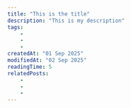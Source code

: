 ```yaml
---
title: "This is the title"
description: "This is my description"
tags:
    - 
    - 
    -
createdAt: "01 Sep 2025"
modifiedAt: "02 Sep 2025"
readingTime: 5
relatedPosts:
    -
    -
    -
---
```

